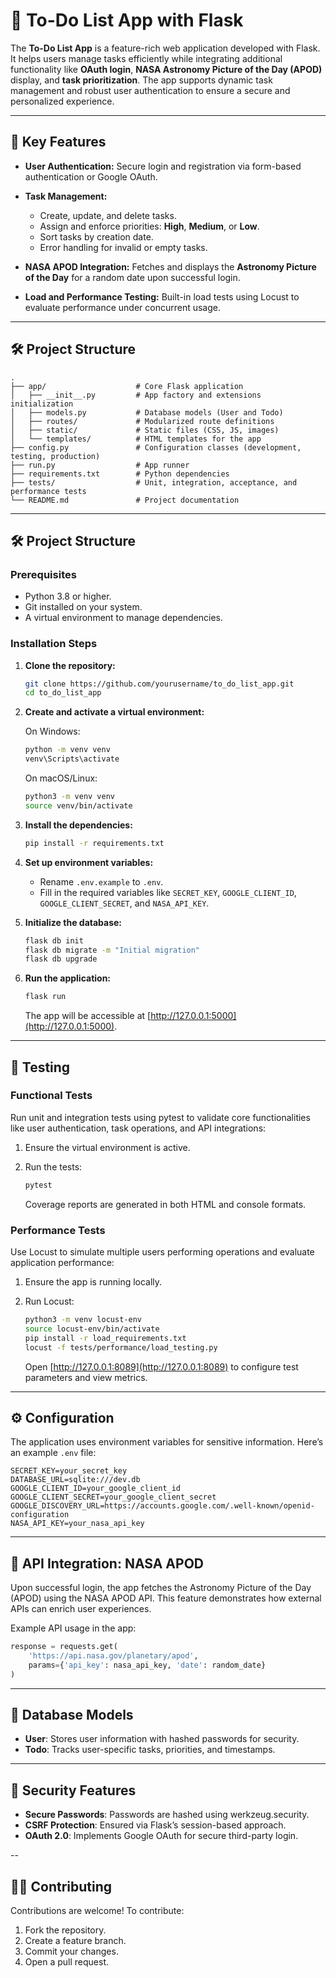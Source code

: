 # 📝 **To-Do List App with Flask**

The **To-Do List App** is a feature-rich web application developed with Flask. It helps users manage tasks efficiently while integrating additional functionality like **OAuth login**, **NASA Astronomy Picture of the Day (APOD)** display, and **task prioritization**. The app supports dynamic task management and robust user authentication to ensure a secure and personalized experience.

---

## 🌟 **Key Features**

- **User Authentication:**
  Secure login and registration via form-based authentication or Google OAuth.

- **Task Management:** 
  - Create, update, and delete tasks.  
  - Assign and enforce priorities: **High**, **Medium**, or **Low**.  
  - Sort tasks by creation date.  
  - Error handling for invalid or empty tasks.

- **NASA APOD Integration:** 
  Fetches and displays the **Astronomy Picture of the Day** for a random date upon successful login.

- **Load and Performance Testing:**
  Built-in load tests using Locust to evaluate performance under concurrent usage.

---

## 🛠️ **Project Structure**

```plaintext
.
├── app/                    # Core Flask application
│   ├── __init__.py         # App factory and extensions initialization
│   ├── models.py           # Database models (User and Todo)
│   ├── routes/             # Modularized route definitions
│   ├── static/             # Static files (CSS, JS, images)
│   └── templates/          # HTML templates for the app
├── config.py               # Configuration classes (development, testing, production)
├── run.py                  # App runner
├── requirements.txt        # Python dependencies
├── tests/                  # Unit, integration, acceptance, and performance tests
└── README.md               # Project documentation
```

---

## 🛠️ **Project Structure**

### Prerequisites
- Python 3.8 or higher.
- Git installed on your system.
- A virtual environment to manage dependencies.

### Installation Steps

1. **Clone the repository:**

    ```bash
    git clone https://github.com/yourusername/to_do_list_app.git
    cd to_do_list_app
    ```

2. **Create and activate a virtual environment:**

   On Windows:
   ```bash
   python -m venv venv
   venv\Scripts\activate
   ```

   On macOS/Linux:
   ```bash
   python3 -m venv venv
   source venv/bin/activate
   ```

3. **Install the dependencies:**

   ```bash
   pip install -r requirements.txt
   ```

4. **Set up environment variables:**
   - Rename `.env.example` to `.env`.
   - Fill in the required variables like `SECRET_KEY`, `GOOGLE_CLIENT_ID`, `GOOGLE_CLIENT_SECRET`, and `NASA_API_KEY`.

5. **Initialize the database:**

    ```bash
    flask db init
    flask db migrate -m "Initial migration"
    flask db upgrade
    ```

6. **Run the application:**

    ```bash
    flask run
    ```

   The app will be accessible at [http://127.0.0.1:5000](http://127.0.0.1:5000).

---

## 🧪 Testing

### Functional Tests
Run unit and integration tests using pytest to validate core functionalities like user authentication, task operations, and API integrations:

1. Ensure the virtual environment is active.
2. Run the tests:

    ```bash
    pytest
    ```

   Coverage reports are generated in both HTML and console formats.

### Performance Tests
Use Locust to simulate multiple users performing operations and evaluate application performance:

1. Ensure the app is running locally.
2. Run Locust:

    ```bash
    python3 -m venv locust-env
    source locust-env/bin/activate
    pip install -r load_requirements.txt
    locust -f tests/performance/load_testing.py
    ```

   Open [http://127.0.0.1:8089](http://127.0.0.1:8089) to configure test parameters and view metrics.

---

## ⚙️ Configuration

The application uses environment variables for sensitive information. Here’s an example `.env` file:

```plaintext
SECRET_KEY=your_secret_key
DATABASE_URL=sqlite:///dev.db
GOOGLE_CLIENT_ID=your_google_client_id
GOOGLE_CLIENT_SECRET=your_google_client_secret
GOOGLE_DISCOVERY_URL=https://accounts.google.com/.well-known/openid-configuration
NASA_API_KEY=your_nasa_api_key
```

---

## 🚀 API Integration: NASA APOD

Upon successful login, the app fetches the Astronomy Picture of the Day (APOD) using the NASA APOD API. This feature demonstrates how external APIs can enrich user experiences.

Example API usage in the app:

```python
response = requests.get(
    'https://api.nasa.gov/planetary/apod',
    params={'api_key': nasa_api_key, 'date': random_date}
)
```

---

## 📁 Database Models

- **User**: Stores user information with hashed passwords for security.
- **Todo**: Tracks user-specific tasks, priorities, and timestamps.

---

## 🔑 Security Features

- **Secure Passwords**: Passwords are hashed using werkzeug.security.
- **CSRF Protection**: Ensured via Flask’s session-based approach.
- **OAuth 2.0**: Implements Google OAuth for secure third-party login.

--

## 🧑‍💻 Contributing

Contributions are welcome! To contribute:

1. Fork the repository.
2. Create a feature branch.
3. Commit your changes.
4. Open a pull request.